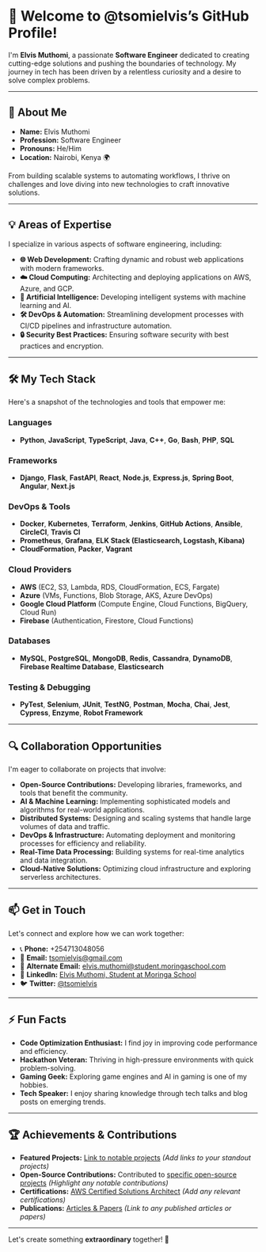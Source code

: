 # 👋 Welcome to @tsomielvis’s GitHub Profile!

I'm **Elvis Muthomi**, a passionate **Software Engineer** dedicated to creating cutting-edge solutions and pushing the boundaries of technology. My journey in tech has been driven by a relentless curiosity and a desire to solve complex problems.

---

## 🚀 About Me

- **Name:** Elvis Muthomi
- **Profession:** Software Engineer
- **Pronouns:** He/Him
- **Location:** Nairobi, Kenya 🌍

From building scalable systems to automating workflows, I thrive on challenges and love diving into new technologies to craft innovative solutions.

---

## 💡 Areas of Expertise

I specialize in various aspects of software engineering, including:

- **🌐 Web Development:** Crafting dynamic and robust web applications with modern frameworks.
- **☁️ Cloud Computing:** Architecting and deploying applications on AWS, Azure, and GCP.
- **🤖 Artificial Intelligence:** Developing intelligent systems with machine learning and AI.
- **🛠 DevOps & Automation:** Streamlining development processes with CI/CD pipelines and infrastructure automation.
- **🔒 Security Best Practices:** Ensuring software security with best practices and encryption.

---

## 🛠 My Tech Stack

Here's a snapshot of the technologies and tools that empower me:

### **Languages**
- **Python**, **JavaScript**, **TypeScript**, **Java**, **C++**, **Go**, **Bash**, **PHP**, **SQL**

### **Frameworks**
- **Django**, **Flask**, **FastAPI**, **React**, **Node.js**, **Express.js**, **Spring Boot**, **Angular**, **Next.js**

### **DevOps & Tools**
- **Docker**, **Kubernetes**, **Terraform**, **Jenkins**, **GitHub Actions**, **Ansible**, **CircleCI**, **Travis CI**
- **Prometheus**, **Grafana**, **ELK Stack (Elasticsearch, Logstash, Kibana)**
- **CloudFormation**, **Packer**, **Vagrant**

### **Cloud Providers**
- **AWS** (EC2, S3, Lambda, RDS, CloudFormation, ECS, Fargate)
- **Azure** (VMs, Functions, Blob Storage, AKS, Azure DevOps)
- **Google Cloud Platform** (Compute Engine, Cloud Functions, BigQuery, Cloud Run)
- **Firebase** (Authentication, Firestore, Cloud Functions)

### **Databases**
- **MySQL**, **PostgreSQL**, **MongoDB**, **Redis**, **Cassandra**, **DynamoDB**, **Firebase Realtime Database**, **Elasticsearch**

### **Testing & Debugging**
- **PyTest**, **Selenium**, **JUnit**, **TestNG**, **Postman**, **Mocha**, **Chai**, **Jest**, **Cypress**, **Enzyme**, **Robot Framework**

---

## 🔍 Collaboration Opportunities

I'm eager to collaborate on projects that involve:

- **Open-Source Contributions:** Developing libraries, frameworks, and tools that benefit the community.
- **AI & Machine Learning:** Implementing sophisticated models and algorithms for real-world applications.
- **Distributed Systems:** Designing and scaling systems that handle large volumes of data and traffic.
- **DevOps & Infrastructure:** Automating deployment and monitoring processes for efficiency and reliability.
- **Real-Time Data Processing:** Building systems for real-time analytics and data integration.
- **Cloud-Native Solutions:** Optimizing cloud infrastructure and exploring serverless architectures.

---

## 📫 Get in Touch

Let's connect and explore how we can work together:

- 📞 **Phone:** +254713048056
- 📧 **Email:** [tsomielvis@gmail.com](mailto:tsomielvis@gmail.com)
- 📧 **Alternate Email:** [elvis.muthomi@student.moringaschool.com](mailto:elvis.muthomi@student.moringaschool.com)
- 💼 **LinkedIn:** [Elvis Muthomi, Student at Moringa School](https://www.linkedin.com/in/elvis-muthomi-056542313?utm_source=share&utm_campaign=share_via&utm_content=profile&utm_medium=android_app)
- 🐦 **Twitter:** [@tsomielvis](https://twitter.com/tsomielvis)

---

## ⚡ Fun Facts

- **Code Optimization Enthusiast:** I find joy in improving code performance and efficiency.
- **Hackathon Veteran:** Thriving in high-pressure environments with quick problem-solving.
- **Gaming Geek:** Exploring game engines and AI in gaming is one of my hobbies.
- **Tech Speaker:** I enjoy sharing knowledge through tech talks and blog posts on emerging trends.

---

## 🏆 Achievements & Contributions

- **Featured Projects:** [Link to notable projects](https://github.com/tsomielvis?tab=repositories) *(Add links to your standout projects)*
- **Open-Source Contributions:** Contributed to [specific open-source projects](https://github.com/tsomielvis?tab=contributions) *(Highlight any notable contributions)*
- **Certifications:** [AWS Certified Solutions Architect](https://www.example.com) *(Add any relevant certifications)*
- **Publications:** [Articles & Papers](https://medium.com/@yourprofile) *(Link to any published articles or papers)*

---

Let's create something **extraordinary** together! 🚀

